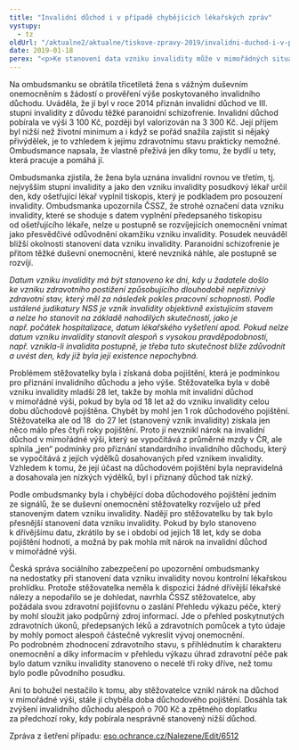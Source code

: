 ```yaml
---
title: "Invalidní důchod i v případě chybějících lékařských zpráv"
vystupy:
  - tz
oldUrl: "/aktualne2/aktualne/tiskove-zpravy-2019/invalidni-duchod-i-v-pripade-chybejicich-lekarskych-zprav/"
date: 2019-01-18
perex: "<p>Ke stanovení data vzniku invalidity může v mimořádných situacích, když nejsou k dispozici lékařské zprávy, napomoct i výkaz péče od zdravotní pojišťovny. Právě ten nakonec využila Česká správa sociálního zabezpečení k vyhodnocení vývoje onemocnění žadatelky o invalidní důchod. Díky přesnějšímu posouzení vzniku invalidity dosáhla žena zvýšení invalidního důchodu a doplatku za předchozí roky.</p>"
---
```


<!-- imported from the old website -->

<p>Na ombudsmanku se obrátila třicetiletá žena s vážným duševním onemocněním s žádostí o prověření výše poskytovaného invalidního důchodu. Uváděla, že jí byl v roce 2014 přiznán invalidní důchod ve III. stupni invalidity z důvodu těžké paranoidní schizofrenie. Invalidní důchod pobírala ve výši 3 100 Kč, později byl valorizován na 3 300 Kč. Její příjem byl nižší než životní minimum a i když se pořád snažila zajistit si nějaký přivýdělek, je to vzhledem k jejímu zdravotnímu stavu prakticky nemožné. Ombudsmance napsala, že vlastně přežívá jen díky tomu, že bydlí u tety, která pracuje a pomáhá jí.</p> <p>Ombudsmanka zjistila, že žena byla uznána invalidní rovnou ve třetím, tj. nejvyšším stupni invalidity a jako den vzniku invalidity posudkový lékař určil den, kdy ošetřující lékař vyplnil tiskopis, který je podkladem pro posouzení invalidity. Ombudsmanka upozornila ČSSZ, že strohé označení data vzniku invalidity, které se shoduje s datem vyplnění předepsaného tiskopisu od ošetřujícího lékaře, nelze u postupně se rozvíjejících onemocnění vnímat jako přesvědčivé odůvodnění okamžiku vzniku invalidity. Posudek neuváděl bližší okolnosti stanovení data vzniku invalidity. Paranoidní schizofrenie je přitom těžké duševní onemocnění, které nevzniká náhle, ale postupně se rozvíjí.</p> <p><i>Datum vzniku invalidity má být stanoveno ke dni, kdy u žadatele došlo ke vzniku zdravotního postižení způsobujícího dlouhodobě nepříznivý zdravotní stav, který měl za následek pokles pracovní schopnosti. Podle ustálené judikatury NSS je vznik invalidity objektivně existujícím stavem a nelze ho stanovit na základě nahodilých skutečností, jako je např. počátek hospitalizace, datum lékařského vyšetření apod. Pokud nelze datum vzniku invalidity stanovit alespoň s vysokou pravděpodobností, např. vznikla-li invalidita postupně, je třeba tuto skutečnost blíže zdůvodnit a uvést den, kdy již byla její existence nepochybná.</i></p> <p>Problémem stěžovatelky byla i získaná doba pojištění, která je podmínkou pro přiznání invalidního důchodu a jeho výše. Stěžovatelka byla v době vzniku invalidity mladší 28 let, takže by mohla mít invalidní důchod v mimořádné výši, pokud by byla od 18 let až do vzniku invalidity celou dobu důchodově pojištěna. Chybět by mohl jen 1 rok důchodového pojištění. Stěžovatelka ale od 18  do 27 let (stanovený vznik invalidity) získala jen něco málo přes čtyři roky pojištění. Proto jí nevznikl nárok na invalidní důchod v mimořádné výši, který se vypočítává z průměrné mzdy v ČR, ale splnila „jen“ podmínky pro přiznání standardního invalidního důchodu, který se vypočítává z jejích výdělků dosahovaných před vznikem invalidity. Vzhledem k tomu, že její účast na důchodovém pojištění byla nepravidelná a dosahovala jen nízkých výdělků, byl i přiznaný důchod tak nízký. </p> <p>Podle ombudsmanky byla i chybějící doba důchodového pojištění jedním ze signálů, že se duševní onemocnění stěžovatelky rozvíjelo už před stanoveným datem vzniku invalidity. Nadějí pro stěžovatelku by tak bylo přesnější stanovení data vzniku invalidity. Pokud by bylo stanoveno k dřívějšímu datu, zkrátilo by se i období od jejích 18 let, kdy se doba pojištění hodnotí, a možná by pak mohla mít nárok na invalidní důchod v mimořádné výši.</p> <p>Česká správa sociálního zabezpečení po upozornění ombudsmanky na nedostatky při stanovení data vzniku invalidity novou kontrolní lékařskou prohlídku. Protože stěžovatelka neměla k dispozici žádné dřívější lékařské nálezy a nepodařilo se je dohledat, navrhla ČSSZ stěžovatelce, aby požádala svou zdravotní pojišťovnu o zaslání Přehledu výkazu péče, který by mohl sloužit jako podpůrný zdroj informací. Jde o přehled poskytnutých zdravotních úkonů, předepsaných léků a zdravotních pomůcek a tyto údaje by mohly pomoct alespoň částečně vykreslit vývoj onemocnění. Po podrobném zhodnocení zdravotního stavu, s přihlédnutím k charakteru onemocnění a díky informacím v přehledu výkazu úhrad zdravotní péče pak bylo datum vzniku invalidity stanoveno o necelé tři roky dříve, než tomu bylo podle původního posudku.</p> <p>Ani to bohužel nestačilo k tomu, aby stěžovatelce vznikl nárok na důchod v mimořádné výši, stále jí chyběla doba důchodového pojištění. Dosáhla tak zvýšení invalidního důchodu alespoň o 700 Kč a zpětného doplatku za předchozí roky, kdy pobírala nesprávně stanovený nižší důchod.</p><p>Zpráva z šetření případu: <a href="http://eso.ochrance.cz/Nalezene/Edit/6512" style="font-size: 12.8px;"><a href="http://eso.ochrance.cz/Nalezene/Edit/6512" target="_blank">eso.ochrance.cz/Nalezene/Edit/6512</a></a></p>

